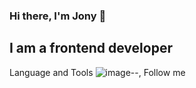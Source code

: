 ### Hi there, I'm Jony 👋

## I am a frontend developer

Language and Tools
![image](https://user-images.githubusercontent.com/50629879/212532686-3dec13b8-5595-421f-be14-a938ebb4c333.png)-<HTML5>-<orange>, 
Follow me
